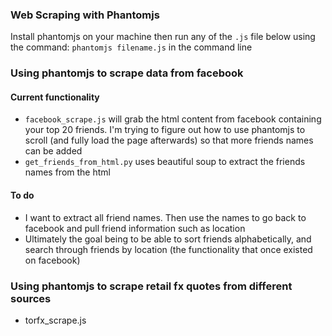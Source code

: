 ### Web Scraping with Phantomjs

Install phantomjs on your machine then run any of the `.js` file below using the command: `phantomjs filename.js` in the command line


### Using phantomjs to scrape data from facebook

#### Current functionality 

* `facebook_scrape.js` will grab the html content from facebook containing your top 20 friends. I'm trying to figure out how to use phantomjs to scroll (and fully load the page afterwards) so that more friends names can be added
* `get_friends_from_html.py` uses beautiful soup to extract the friends names from the html

#### To do

* I want to extract all friend names. Then use the names to go back to facebook and pull friend information such as location 
* Ultimately the goal being to be able to sort friends alphabetically, and search through friends by location (the functionality that once existed on facebook)

### Using phantomjs to scrape retail fx quotes from different sources

* torfx_scrape.js